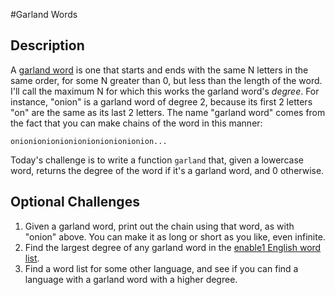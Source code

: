 #Garland Words

## Description

A [garland word](http://blog.vivekhaldar.com/post/89763722591/garland-words) is one that starts and ends with the same N letters in the same order, for some N greater than 0, but less than the length of the word. I'll call the maximum N for which this works the garland word's _degree_. For instance, "onion" is a garland word of degree 2, because its first 2 letters "on" are the same as its last 2 letters. The name "garland word" comes from the fact that you can make chains of the word in this manner:

``` onionionionionionionionionionion... ```

Today's challenge is to write a function ```garland``` that, given a lowercase word, returns the degree of the word if it's a garland word, and 0 otherwise.

## Optional Challenges


1. Given a garland word, print out the chain using that word, as with "onion" above. You can make it as long or short as you like, even infinite.
2. Find the largest degree of any garland word in the [enable1 English word list](https://code.google.com/p/dotnetperls-controls/downloads/detail?name=enable1.txt).
3. Find a word list for some other language, and see if you can find a language with a garland word with a higher degree.

